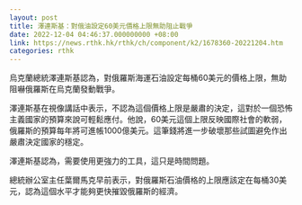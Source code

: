 ```yaml
---
layout: post
title: 澤連斯基：對俄油設定60美元價格上限無助阻止戰爭
date: 2022-12-04 04:46:37.000000000 +08:00
link: https://news.rthk.hk/rthk/ch/component/k2/1678360-20221204.htm
categories: rthk
---
```


烏克蘭總統澤連斯基認為，對俄羅斯海運石油設定每桶60美元的價格上限，無助阻嚇俄羅斯在烏克蘭發動戰爭。

澤連斯基在視像講話中表示，不認為這個價格上限是嚴肅的決定，這對於一個恐怖主義國家的預算來說可輕鬆應付。他說，60美元這個上限反映國際社會的軟弱，俄羅斯的預算每年將可進帳1000億美元。這筆錢將進一步破壞那些試圖避免作出嚴肅決定國家的穩定。

澤連斯基認為，需要使用更強力的工具，這只是時間問題。

總統辦公室主任葉爾馬克早前表示，對俄羅斯石油價格的上限應該定在每桶30美元，認為這個水平才能夠更快摧毀俄羅斯的經濟。
